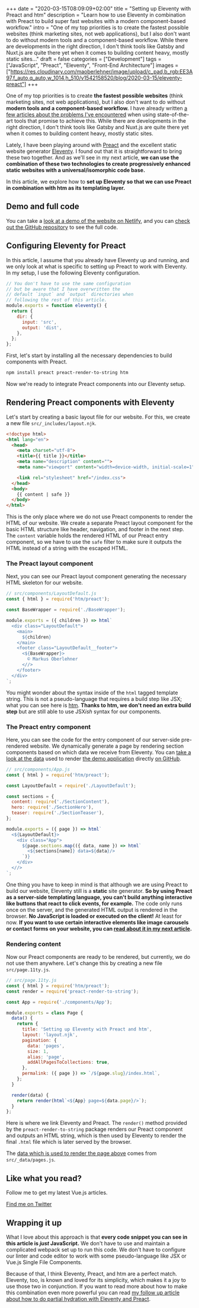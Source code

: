 +++
date = "2020-03-15T08:09:09+02:00"
title = "Setting up Eleventy with Preact and htm"
description = "Learn how to use Eleventy in combination with Preact to build super fast websites with a modern component-based workflow."
intro = "One of my top priorities is to create the fastest possible websites (think marketing sites, not web applications), but I also don't want to do without modern tools and a component-based workflow. While there are developments in the right direction, I don't think tools like Gatsby and Nuxt.js are quite there yet when it comes to building content heavy, mostly static sites..."
draft = false
categories = ["Development"]
tags = ["JavaScript", "Preact", "Eleventy", "Front-End Architecture"]
images = ["https://res.cloudinary.com/maoberlehner/image/upload/c_pad,b_rgb:EE3A97,f_auto,q_auto,w_1014,h_510/v1542158520/blog/2020-03-15/eleventy-preact"]
+++

One of my top priorities is to create **the fastest possible websites** (think marketing sites, not web applications), but I also don't want to do without **modern tools and a component-based workflow.** I have already written [a few articles about the problems I've encountered](https://markus.oberlehner.net/blog/how-to-drastically-reduce-estimated-input-latency-and-time-to-interactive-of-ssr-vue-applications/) when using state-of-the-art tools that promise to achieve this. While there are developments in the right direction, I don't think tools like Gatsby and Nuxt.js are quite there yet when it comes to building content heavy, mostly static sites.

Lately, I have been playing around with [Preact](https://preactjs.com/) and the excellent static website generator [Eleventy](https://www.11ty.dev/). I found out that it is straightforward to bring these two together. And as we'll see in my next article, **we can use the combination of these two technologies to create progressively enhanced static websites with a universal/isomorphic code base.**

In this article, we explore how to **set up Eleventy so that we can use Preact in combination with htm as its templating layer.**

## Demo and full code

You can take a [look at a demo of the website on Netlify](https://setting-up-eleventy-with-preact.netlify.com/), and you can [check out the GitHub repository](https://github.com/maoberlehner/eleventy-preact/tree/setting-up-eleventy-with-preact-and-htm) to see the full code.

## Configuring Eleventy for Preact

In this article, I assume that you already have Eleventy up and running, and we only look at what is specific to setting up Preact to work with Eleventy. In my setup, I use the following Eleventy configuration.

```js
// You don't have to use the same configuration
// but be aware that I have overwritten the
// default `input` and `output` directories when
// following the rest of this article.
module.exports = function eleventy() {
  return {
    dir: {
      input: 'src',
      output: 'dist',
    },
  };
};
```

First, let's start by installing all the necessary dependencies to build components with Preact.

```bash
npm install preact preact-render-to-string htm
```

Now we're ready to integrate Preact components into our Eleventy setup.

## Rendering Preact components with Eleventy

Let's start by creating a basic layout file for our website. For this, we create a new file `src/_includes/layout.njk`.

```html
<!doctype html>
<html lang="en">
  <head>
    <meta charset="utf-8">
    <title>{{ title }}</title>
    <meta name="description" content="">
    <meta name="viewport" content="width=device-width, initial-scale=1">

    <link rel="stylesheet" href="/index.css">
  </head>
  <body>
    {{ content | safe }}
  </body>
</html>
```

This is the only place where we do not use Preact components to render the HTML of our website. We create a separate Preact layout component for the basic HTML structure like header, navigation, and footer in the next step. The `content` variable holds the rendered HTML of our Preact entry component, so we have to use the `safe` filter to make sure it outputs the HTML instead of a string with the escaped HTML.

### The Preact layout component

Next, you can see our Preact layout component generating the necessary HTML skeleton for our website.

```js
// src/components/LayoutDefault.js
const { html } = require('htm/preact');

const BaseWrapper = require('./BaseWrapper');

module.exports = ({ children }) => html`
  <div class="LayoutDefault">
    <main>
      ${children}
    </main>
    <footer class="LayoutDefault__footer">
      <${BaseWrapper}>
        © Markus Oberlehner
      <//>
    </footer>
  </div>
`;

```

You might wonder about the syntax inside of the `html` tagged template string. This is not a pseudo-language that requires a build step like JSX; what you can see here is [htm](https://github.com/developit/htm). **Thanks to htm, we don't need an extra build step** but are still able to use JSX*ish* syntax for our components.

### The Preact entry component

Here, you can see the code for the entry component of our server-side pre-rendered website. We dynamically generate a page by rendering section components based on which data we receive from Eleventy. You can [take a look at the data](https://github.com/maoberlehner/eleventy-preact/blob/setting-up-eleventy-with-preact-and-htm/src/_data/pages.js) used to render [the demo application](https://setting-up-eleventy-with-preact.netlify.com/) directly [on GitHub](https://github.com/maoberlehner/eleventy-preact/blob/setting-up-eleventy-with-preact-and-htm/src/_data/pages.js).

```js
// src/components/App.js
const { html } = require('htm/preact');

const LayoutDefault = require('./LayoutDefault');

const sections = {
  content: require('./SectionContent'),
  hero: require('./SectionHero'),
  teaser: require('./SectionTeaser'),
};

module.exports = ({ page }) => html`
  <${LayoutDefault}>
    <div class="App">
      ${page.sections.map(({ data, name }) => html`
        <${sections[name]} data=${data}/>
      `)}
    </div>
  <//>
`;
```

One thing you have to keep in mind is that although we are using Preact to build our website, Eleventy still is a **static** site generator. **So by using Preact as a server-side templating language, you can't build anything interactive like buttons that react to click events, for example.** The code only runs once on the server, and the generated HTML output is rendered in the browser. **No JavaScript is loaded or executed on the client!** At least for now. **If you want to use certain interactive elements like image carousels or contact forms on your website, you can [read about it in my next article](/blog/building-partially-hydrated-progressively-enhanced-static-websites-with-isomorphic-preact-and-eleventy).**

### Rendering content

Now our Preact components are ready to be rendered, but currently, we do not use them anywhere. Let's change this by creating a new file `src/page.11ty.js`.

```js
// src/page.11ty.js
const { html } = require('htm/preact');
const render = require('preact-render-to-string');

const App = require('./components/App');

module.exports = class Page {
  data() {
    return {
      title: 'Setting up Eleventy with Preact and htm',
      layout: 'layout.njk',
      pagination: {
        data: 'pages',
        size: 1,
        alias: 'page',
        addAllPagesToCollections: true,
      },
      permalink: ({ page }) => `/${page.slug}/index.html`,
    };
  }

  render(data) {
    return render(html`<${App} page=${data.page}/>`);
  }
};
```

Here is where we link Eleventy and Preact. The `render()` method provided by the `preact-render-to-string` package renders our Preact component and outputs an HTML string, which is then used by Eleventy to render the final `.html` file which is later served by the browser.

The [data which is used to render the page above](https://github.com/maoberlehner/eleventy-preact/blob/setting-up-eleventy-with-preact-and-htm/src/_data/pages.js) comes from `src/_data/pages.js`.

<div class="c-content__broad">
  <div class="c-twitter-teaser">
    <div class="c-twitter-teaser__content">
      <h2 class="c-twitter-teaser__headline">Like what you read?</h2>
      <p class="c-twitter-teaser__body">
        Follow me to get my latest Vue.js articles.
      </p>
      <a class="c-button c-button--outline c-twitter-teaser__button" rel="nofollow" href="https://twitter.com/maoberlehner" data-event-category="link" data-event-action="click: contact" data-event-label="Twitter (article content)">
        Find me on Twitter
      </a>
    </div>
  </div>
</div>

## Wrapping it up

What I love about this approach is that **every code snippet you can see in this article is *just* JavaScript.** We don't have to use and maintain a complicated webpack set up to run this code. We don't have to configure our linter and code editor to work with some pseudo-language like JSX or Vue.js Single File Components.

Because of that, I think Eleventy, Preact, and htm are a perfect match. Eleventy, too, is known and loved for its simplicity, which makes it a joy to use those two in conjunction. If you want to read more about how to make this combination even more powerful you can read [my follow up article about how to do partial hydration with Eleventy and Preact](/blog/building-partially-hydrated-progressively-enhanced-static-websites-with-isomorphic-preact-and-eleventy).

